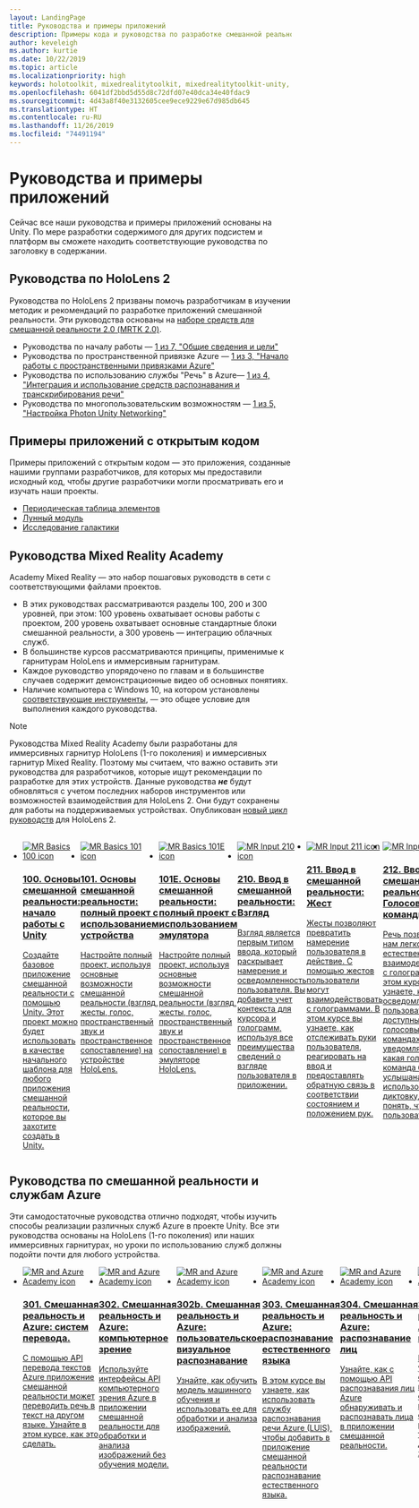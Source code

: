```yaml
---
layout: LandingPage
title: Руководства и примеры приложений
description: Примеры кода и руководства по разработке смешанной реальности.
author: keveleigh
ms.author: kurtie
ms.date: 10/22/2019
ms.topic: article
ms.localizationpriority: high
keywords: holotoolkit, mixedrealitytoolkit, mixedrealitytoolkit-unity, академия, руководство
ms.openlocfilehash: 6041df2bbd5d55d8c72dfd07e40dca34e40fdac9
ms.sourcegitcommit: 4d43a8f40e3132605cee9ece9229e67d985db645
ms.translationtype: HT
ms.contentlocale: ru-RU
ms.lasthandoff: 11/26/2019
ms.locfileid: "74491194"
---
```

# <a name="tutorials-and-sample-apps"></a>Руководства и примеры приложений

Сейчас все наши руководства и примеры приложений основаны на Unity.  По мере разработки содержимого для других подсистем и платформ вы сможете находить соответствующие руководства по заголовку в содержании.

## <a name="hololens-2-tutorials"></a>Руководства по HoloLens 2

Руководства по HoloLens 2 призваны помочь разработчикам в изучении методик и рекомендаций по разработке приложений смешанной реальности.  Эти руководства основаны на [наборе средств для смешанной реальности 2.0 (MRTK 2.0)](https://github.com/microsoft/MixedRealityToolkit-Unity).

* Руководства по началу работы — [1 из 7, "Общие сведения и цели"](mrlearning-base.md)
* Руководства по пространственной привязке Azure — [1 из 3, "Начало работы с пространственными привязками Azure"](mrlearning-asa-ch1.md)
* Руководства по использованию службы "Речь" в Azure— [1 из 4, "Интеграция и использование средств распознавания и транскрибирования речи"](mrlearning-speechSDK-ch1.md)
* Руководства по многопользовательским возможностям — [1 из 5, "Настройка Photon Unity Networking"](mrlearning-sharing(photon)-ch1.md)

## <a name="open-source-sample-apps"></a>Примеры приложений с открытым кодом

Примеры приложений с открытым кодом — это приложения, созданные нашими группами разработчиков, для которых мы предоставили исходный код, чтобы другие разработчики могли просматривать его и изучать наши проекты.

* [Периодическая таблица элементов](periodic-table-of-the-elements.md)
* [Лунный модуль](lunar-module.md)
* [Исследование галактики](galaxy-explorer.md)

## <a name="mixed-reality-academy-tutorials"></a>Руководства Mixed Reality Academy

Academy Mixed Reality — это набор пошаговых руководств в сети с соответствующими файлами проектов.

* В этих руководствах рассматриваются разделы 100, 200 и 300 уровней, при этом: 100 уровень охватывает основы работы с проектом, 200 уровень охватывает основные стандартные блоки смешанной реальности, а 300 уровень — интеграцию облачных служб.
* В большинстве курсов рассматриваются принципы, применимые к гарнитурам HoloLens и иммерсивным гарнитурам.
* Каждое руководство упорядочено по главам и в большинстве случаев содержит демонстрационные видео об основных понятиях.
* Наличие компьютера с Windows 10, на котором установлены [соответствующие инструменты](install-the-tools.md), — это общее условие для выполнения каждого руководства.

>[!NOTE]
>Руководства Mixed Reality Academy были разработаны для иммерсивных гарнитур HoloLens (1-го поколения) и иммерсивных гарнитур Mixed Reality.  Поэтому мы считаем, что важно оставить эти руководства для разработчиков, которые ищут рекомендации по разработке для этих устройств.  Данные руководства **_не_** будут обновляться с учетом последних наборов инструментов или возможностей взаимодействия для HoloLens 2.  Они будут сохранены для работы на поддерживаемых устройствах. Опубликован [новый цикл руководств](mrlearning-base.md) для HoloLens 2.

<br>
<ul id="cardtypes-W" class="cardsW panelContent" style="display: flex; margin-top: 0px;">
                            <li>
                                    <a href="holograms-100.md" title="100. Основы смешанной реальности" data-linktype="absolute-path">
                                    <div class="cardSize">
                                        <div class="cardPadding">
                                            <div class="card">
                                                <div class="cardImageOuter">
                                                    <div class="cardImage">
                                                        <img src="images/Holograms100.jpg" alt="MR Basics 100 icon">
                                                    </div>
                                                </div>
                                                <div class="cardText">
                                                    <h3>100. Основы смешанной реальности: начало работы с Unity</h3>
                                                    <p>Создайте базовое приложение смешанной реальности с помощью Unity. Этот проект можно будет использовать в качестве начального шаблона для любого приложения смешанной реальности, которое вы захотите создать в Unity.</p>
                                                </div>
                                            </div>
                                        </div>
                                    </div>
                               </a>
                            </li>
                            <li>
                                  <a href="holograms-101.md" title="101. Основы смешанной реальности" data-linktype="absolute-path">
                                    <div class="cardSize">
                                        <div class="cardPadding">
                                            <div class="card">
                                                <div class="cardImageOuter">
                                                    <div class="cardImage">
                                                        <img src="images/Holograms101.jpg" alt="MR Basics 101 icon">
                                                    </div>
                                                </div>
                                                <div class="cardText">
                                                    <h3>101. Основы смешанной реальности: полный проект с использованием устройства</h3>
                                                    <p>Настройте полный проект, используя основные возможности смешанной реальности (взгляд, жесты, голос, пространственный звук и пространственное сопоставление) на устройстве HoloLens.</p>
                                                </div>
                                            </div>
                                        </div>
                                    </div>
                               </a>
                            </li>
                            <li>
                                <a href="holograms-101e.md" title="101E. Основы смешанной реальности" data-linktype="absolute-path">
                                    <div class="cardSize">
                                        <div class="cardPadding">
                                            <div class="card">
                                                <div class="cardImageOuter">
                                                    <div class="cardImage">
                                                        <img src="images/Holograms101E.jpg" alt="MR Basics 101E icon">
                                                    </div>
                                                </div>
                                                <div class="cardText">
                                                    <h3>101E. Основы смешанной реальности: полный проект с использованием эмулятора</h3>
                                                    <p>Настройте полный проект, используя основные возможности смешанной реальности (взгляд, жесты, голос, пространственный звук и пространственное сопоставление) в эмуляторе HoloLens.</p>
                                                </div>
                                            </div>
                                        </div>
                                    </div>
                                  </a>
                            </li>
                            <li>
                             <a href="holograms-210.md" title="210. Ввод в смешанной реальности" data-linktype="absolute-path">
                              <div class="cardSize">
                                  <div class="cardPadding">
                                      <div class="card">
                                          <div class="cardImageOuter">
                                              <div class="cardImage">
                                                  <img src="images/Holograms210.jpg" alt="MR Input 210 icon">
                                              </div>
                                          </div>
                                          <div class="cardText">
                                              <h3>210. Ввод в смешанной реальности: Взгляд</h3>
                                              <p>Взгляд является первым типом ввода, который раскрывает намерение и осведомленность пользователя. Вы добавите учет контекста для курсора и голограмм, используя все преимущества сведений о взгляде пользователя в приложении.</p>
                                          </div>
                                      </div>
                                  </div>
                              </div>
                               </a>
                            </li>
                            <li>
                            <a href="holograms-211.md" title="211. Ввод в смешанной реальности" data-linktype="absolute-path">
                              <div class="cardSize">
                                  <div class="cardPadding">
                                      <div class="card">
                                          <div class="cardImageOuter">
                                              <div class="cardImage">
                                                  <img src="images/Holograms211.jpg" alt="MR Input 211 icon">
                                              </div>
                                          </div>
                                          <div class="cardText">
                                              <h3>211. Ввод в смешанной реальности: Жест</h3>
                                              <p>Жесты позволяют превратить намерение пользователя в действие. С помощью жестов пользователи могут взаимодействовать с голограммами. В этом курсе вы узнаете, как отслеживать руки пользователя, реагировать на ввод и предоставлять обратную связь в соответствии состоянием и положением рук.</p>
                                          </div>
                                      </div>
                                  </div>
                              </div>
                              </a>
                            </li>         
                            <li>
                             <a href="holograms-212.md" title="212. Ввод в смешанной реальности" data-linktype="absolute-path">
                              <div class="cardSize">
                                  <div class="cardPadding">
                                      <div class="card">
                                          <div class="cardImageOuter">
                                              <div class="cardImage">
                                                  <img src="images/Holograms212.jpg" alt="MR Input 212 icon">
                                              </div>
                                          </div>
                                          <div class="cardText">
                                              <h3>212. Ввод в смешанной реальности: Голосовые команды</h3>
                                              <p>Речь позволяет нам легко и естественно взаимодействовать с голограммами. В этом курсе вы узнаете, как осведомлять пользователей о доступных голосовых командах, уведомлять о том, какая голосовая команда была услышана, и использовать диктовку, чтобы понять, что говорит пользователь.</p>
                                          </div>
                                      </div>
                                  </div>
                              </div>
                              </a>
                            </li>
                             <li>
                              <a href="mixed-reality-213.md" title="213. Ввод в смешанной реальности" data-linktype="absolute-path">
                              <div class="cardSize">
                                  <div class="cardPadding">
                                      <div class="card">
                                          <div class="cardImageOuter">
                                              <div class="cardImage">
                                                  <img src="images/MR213v2.jpg" alt="MR Input 213 icon">
                                              </div>
                                          </div>
                                          <div class="cardText">
                                              <h3>213. Ввод в смешанной реальности: контроллеры движений</h3>
                                              <p>В этом курсе рассматриваются способы визуализации контроллеров движений в иммерсивных гарнитурах, обработка событий ввода и подключение настраиваемых элементов пользовательского интерфейса к контроллерам.</p>
                                          </div>
                                      </div>
                                  </div>
                              </div>
                              </a>
                            </li>   
                              <li>
                              <a href="holograms-220.md" title="220. Пространство в смешанной реальности" data-linktype="absolute-path">
                              <div class="cardSize">
                                  <div class="cardPadding">
                                      <div class="card">
                                          <div class="cardImageOuter">
                                              <div class="cardImage">
                                                  <img src="images/Holograms220b.jpg" alt="MR Spatial 220 icon">
                                              </div>
                                          </div>
                                          <div class="cardText">
                                              <h3>220. Пространство в смешанной реальности: пространственный звук</h3>
                                              <p>Пространственный звук оживляет голограммы и создает эффект присутствия. В этом курсе вы узнаете, как использовать пространственный звук для привязки голограмм к окружающему миру, давать обратную связь во время взаимодействия и использовать звук для поиска голограмм.</p>
                                          </div>
                                      </div>
                                  </div>
                              </div>
                              </a>
                            </li>      
                               <li>
                               <a href="holograms-230.md" title="230. Пространство в смешанной реальности" data-linktype="absolute-path">
                              <div class="cardSize">
                                  <div class="cardPadding">
                                      <div class="card">
                                          <div class="cardImageOuter">
                                              <div class="cardImage">
                                                  <img src="images/Holograms230.jpg" alt="MR Spatial 230 icon">
                                              </div>
                                          </div>
                                          <div class="cardText">
                                              <h3>230. Пространство в смешанной реальности: пространственное сопоставление</h3>
                                              <p>Пространственное сопоставление объединяет реальный и виртуальный миры. Вы изучите шейдеры и используете их для визуализации своего пространства. Затем вы узнаете, как разбить сетку комнаты на простые плоскости и как давать обратную связь при размещении голограмм на поверхностях в реальном мире, а также изучите визуальные эффекты загораживания.</p>
                                          </div>
                                      </div>
                                  </div>
                              </div>
                             </a>
                            </li> 
                                <li>
                                <a href="holograms-240.md" title="240. Общий доступ в смешанной реальности" data-linktype="absolute-path">
                              <div class="cardSize">
                                  <div class="cardPadding">
                                      <div class="card">
                                          <div class="cardImageOuter">
                                              <div class="cardImage">
                                                  <img src="images/Holograms240.jpg" alt="MR Sharing 240 icon">
                                              </div>
                                          </div>
                                          <div class="cardText">
                                              <h3>240. Общий доступ в смешанной реальности: несколько устройств HoloLens</h3>
                                              <p>Наш проект //Build 2016! Настройте полный проект с системами координат, совместно используемыми несколькими устройствами HoloLens, что дает возможность пользователям находиться в общем голографическом мире.</p>
                                          </div>
                                      </div>
                                  </div>
                              </div>
                             </a>
                            </li> 
                                 <li>
                                   <a href="mixed-reality-250.md" title="250. Общий доступ в смешанной реальности" data-linktype="absolute-path">
                              <div class="cardSize">
                                  <div class="cardPadding">
                                      <div class="card">
                                          <div class="cardImageOuter">
                                              <div class="cardImage">
                                                  <img src="images/MR250-new.jpg" alt="MR Sharing 250 icon">
                                              </div>
                                          </div>
                                          <div class="cardText">
                                              <h3>250. Общий доступ в смешанной реальности: HoloLens и иммерсивные гарнитуры</h3>
                                              <p>В нашем проекте //Build 2017 мы покажем, как создать приложение, которое использует уникальные сильные стороны HoloLens и иммерсивных гарнитур в общей среде устройств.</p>
                                          </div>
                                      </div>
                                  </div>
                              </div>
                              </a>
                            </li> 
</ul>

## <a name="mixed-reality-and-azure-services-tutorials"></a>Руководства по смешанной реальности и службам Azure

Эти самодостаточные руководства отлично подходят, чтобы изучить способы реализации различных служб Azure в проекте Unity.  Все эти руководства основаны на HoloLens (1-го поколения) или наших иммерсивных гарнитурах, но уроки по использованию служб должны подойти почти для любого устройства.

<ul id="cardtypes-W" class="cardsW panelContent" style="display: flex; margin-top: 0px;">
    <li>
                                   <a href="mr-azure-301.md" title="301. Смешанная реальность и Azure" data-linktype="absolute-path">
                              <div class="cardSize">
                                  <div class="cardPadding">
                                      <div class="card">
                                          <div class="cardImageOuter">
                                              <div class="cardImage">
                                                  <img src="images/MR-Azure-AcademyTile.jpg" alt="MR and Azure Academy icon">
                                              </div>
                                          </div>
                                          <div class="cardText">
                                              <h3>301. Смешанная реальность и Azure: систем перевода.</h3>
                                              <p>С помощью API перевода текстов Azure приложение смешанной реальности может переводить речь в текст на другом языке. Узнайте в этом курсе, как это сделать.</p>
                                          </div>
                                      </div>
                                  </div>
                              </div>
                              </a>
                            </li>
                                 <li>
                                   <a href="mr-azure-302.md" title="302. Смешанная реальность и Azure" data-linktype="absolute-path">
                              <div class="cardSize">
                                  <div class="cardPadding">
                                      <div class="card">
                                          <div class="cardImageOuter">
                                              <div class="cardImage">
                                                  <img src="images/MR-Azure-AcademyTile.jpg" alt="MR and Azure Academy icon">
                                              </div>
                                          </div>
                                          <div class="cardText">
                                              <h3>302. Смешанная реальность и Azure: компьютерное зрение</h3>
                                              <p>Используйте интерфейсы API компьютерного зрения Azure в приложении смешанной реальности для обработки и анализа изображений без обучения модели.</p>
                                          </div>
                                      </div>
                                  </div>
                              </div>
                              </a>
                            </li>
                                 <li>
                                   <a href="mr-azure-302b.md" title="302b. Смешанная реальность и Azure" data-linktype="absolute-path">
                              <div class="cardSize">
                                  <div class="cardPadding">
                                      <div class="card">
                                          <div class="cardImageOuter">
                                              <div class="cardImage">
                                                  <img src="images/MR-Azure-AcademyTile.jpg" alt="MR and Azure Academy icon">
                                              </div>
                                          </div>
                                          <div class="cardText">
                                              <h3>302b. Смешанная реальность и Azure: пользовательское визуальное распознавание</h3>
                                              <p>Узнайте, как обучить модель машинного обучения и использовать ее для обработки и анализа изображений.</p>
                                          </div>
                                      </div>
                                  </div>
                              </div>
                              </a>
                            </li>                            
                                 <li>
                                   <a href="mr-azure-303.md" title="303. Смешанная реальность и Azure" data-linktype="absolute-path">
                              <div class="cardSize">
                                  <div class="cardPadding">
                                      <div class="card">
                                          <div class="cardImageOuter">
                                              <div class="cardImage">
                                                  <img src="images/MR-Azure-AcademyTile.jpg" alt="MR and Azure Academy icon">
                                              </div>
                                          </div>
                                          <div class="cardText">
                                              <h3>303. Смешанная реальность и Azure: распознавание естественного языка</h3>
                                              <p>В этом курсе вы узнаете, как использовать службу распознавания речи Azure (LUIS), чтобы добавить в приложение смешанной реальности распознавание естественного языка.</p>
                                          </div>
                                      </div>
                                  </div>
                              </div>
                              </a>
                            </li>
                                 <li>
                                   <a href="mr-azure-304.md" title="304. Смешанная реальность и Azure" data-linktype="absolute-path">
                              <div class="cardSize">
                                  <div class="cardPadding">
                                      <div class="card">
                                          <div class="cardImageOuter">
                                              <div class="cardImage">
                                                  <img src="images/MR-Azure-AcademyTile.jpg" alt="MR and Azure Academy icon">
                                              </div>
                                          </div>
                                          <div class="cardText">
                                              <h3>304. Смешанная реальность и Azure: распознавание лиц</h3>
                                              <p>Узнайте, как с помощью API распознавания лиц Azure обнаруживать и распознавать лица в приложении смешанной реальности.</p>
                                          </div>
                                      </div>
                                  </div>
                              </div>
                              </a>
                            </li>
                                 <li>
                                   <a href="mr-azure-305.md" title="305. Смешанная реальность и Azure" data-linktype="absolute-path">
                              <div class="cardSize">
                                  <div class="cardPadding">
                                      <div class="card">
                                          <div class="cardImageOuter">
                                              <div class="cardImage">
                                                  <img src="images/MR-Azure-AcademyTile.jpg" alt="MR and Azure Academy icon">
                                              </div>
                                          </div>
                                          <div class="cardText">
                                              <h3>305. Смешанная реальность и Azure: функции и хранилище</h3>
                                              <p>В этом курсе вы узнаете, как создавать и использовать функции Azure в приложении смешанной реальности, а также хранить данные в службе хранилища Azure.</p>
                                          </div>
                                      </div>
                                  </div>
                              </div>
                              </a>
                            </li>
                                 <li>
                                   <a href="mr-azure-306.md" title="306. Смешанная реальность и Azure" data-linktype="absolute-path">
                              <div class="cardSize">
                                  <div class="cardPadding">
                                      <div class="card">
                                          <div class="cardImageOuter">
                                              <div class="cardImage">
                                                  <img src="images/MR-Azure-AcademyTile.jpg" alt="MR and Azure Academy icon">
                                              </div>
                                          </div>
                                          <div class="cardText">
                                              <h3>306. Смешанная реальность и Azure: потоковое видео</h3>
                                              <p>Узнайте, как использовать службы мультимедиа Azure для потоковой передачи 360-градусного видео в иммерсивной среде Windows Mixed Reality.</p>
                                          </div>
                                      </div>
                                  </div>
                              </div>
                              </a>
                            </li>
                                 <li>
                                   <a href="mr-azure-307.md" title="307. Смешанная реальность и Azure" data-linktype="absolute-path">
                              <div class="cardSize">
                                  <div class="cardPadding">
                                      <div class="card">
                                          <div class="cardImageOuter">
                                              <div class="cardImage">
                                                  <img src="images/MR-Azure-AcademyTile.jpg" alt="MR and Azure Academy icon">
                                              </div>
                                          </div>
                                          <div class="cardText">
                                              <h3>307. Смешанная реальность и Azure: машинное обучение</h3>
                                              <p>Используйте Студию машинного обучения Azure в приложении смешанной реальности, чтобы развернуть большое количество алгоритмов машинного обучения.</p>
                                          </div>
                                      </div>
                                  </div>
                              </div>
                              </a>
                            </li>
                                 <li>
                                   <a href="mr-azure-308.md" title="308. Смешанная реальность и Azure" data-linktype="absolute-path">
                              <div class="cardSize">
                                  <div class="cardPadding">
                                      <div class="card">
                                          <div class="cardImageOuter">
                                              <div class="cardImage">
                                                  <img src="images/MR-Azure-AcademyTile.jpg" alt="MR and Azure Academy icon">
                                              </div>
                                          </div>
                                          <div class="cardText">
                                              <h3>308. Смешанная реальность и Azure: уведомления на разных устройствах</h3>
                                              <p>В этом курсе вы узнаете, как использовать несколько служб Azure для доставки push-уведомлений и изменений сцены из классического приложения в приложение смешанной реальности.</p>
                                          </div>
                                      </div>
                                  </div>
                              </div>
                              </a>
                            </li>
                                 <li>
                                   <a href="mr-azure-309.md" title="309. Смешанная реальность и Azure" data-linktype="absolute-path">
                              <div class="cardSize">
                                  <div class="cardPadding">
                                      <div class="card">
                                          <div class="cardImageOuter">
                                              <div class="cardImage">
                                                  <img src="images/MR-Azure-AcademyTile.jpg" alt="MR and Azure Academy icon">
                                              </div>
                                          </div>
                                          <div class="cardText">
                                              <h3>309. Смешанная реальность и Azure: Application Insights</h3>
                                              <p>Используйте службу Application Insights Azure для анализа поведения пользователей в приложении смешанной реальности.</p>
                                          </div>
                                      </div>
                                  </div>
                              </div>
                              </a>
                            </li> 
                                 <li>
                                   <a href="mr-azure-310.md" title="310. Смешанная реальность и Azure" data-linktype="absolute-path">
                              <div class="cardSize">
                                  <div class="cardPadding">
                                      <div class="card">
                                          <div class="cardImageOuter">
                                              <div class="cardImage">
                                                  <img src="images/MR-Azure-AcademyTile.jpg" alt="MR and Azure Academy icon">
                                              </div>
                                          </div>
                                          <div class="cardText">
                                              <h3>310. Смешанная реальность и Azure: обнаружение объектов</h3>
                                              <p>Обучите модель машинного обучения и используйте ее для распознавания похожих объектов и их положения в физическом мире.</p>
                                          </div>
                                      </div>
                                  </div>
                              </div>
                              </a>
                            </li> 
                                 <li>
                                   <a href="mr-azure-311.md" title="311. Смешанная реальность и Azure" data-linktype="absolute-path">
                              <div class="cardSize">
                                  <div class="cardPadding">
                                      <div class="card">
                                          <div class="cardImageOuter">
                                              <div class="cardImage">
                                                  <img src="images/MR-Azure-AcademyTile.jpg" alt="MR and Azure Academy icon">
                                              </div>
                                          </div>
                                          <div class="cardText">
                                              <h3>311. Смешанная реальность и Azure: Microsoft Graph</h3>
                                              <p>Узнайте, как подключиться к службам Microsoft Graph в приложении смешанной реальности.</p>
                                          </div>
                                      </div>
                                  </div>
                              </div>
                              </a>
                            </li> 
                                 <li>
                                   <a href="mr-azure-312.md" title="312. Смешанная реальность и Azure" data-linktype="absolute-path">
                              <div class="cardSize">
                                  <div class="cardPadding">
                                      <div class="card">
                                          <div class="cardImageOuter">
                                              <div class="cardImage">
                                                  <img src="images/MR-Azure-AcademyTile.jpg" alt="MR and Azure Academy icon">
                                              </div>
                                          </div>
                                          <div class="cardText">
                                              <h3>312. Смешанная реальность и Azure: интеграция ботов</h3>
                                              <p>Создайте и разверните бот с помощью Microsoft Bot Framework версии 4 и взаимодействуйте с ним в приложении смешанной реальности.</p>
                                          </div>
                                      </div>
                                  </div>
                              </div>
                              </a>
                            </li> 
                                 <li>
                                   <a href="mr-azure-313.md" title="313. Смешанная реальность и Azure" data-linktype="absolute-path">
                              <div class="cardSize">
                                  <div class="cardPadding">
                                      <div class="card">
                                          <div class="cardImageOuter">
                                              <div class="cardImage">
                                                  <img src="images/MR-Azure-AcademyTile.jpg" alt="MR and Azure Academy icon">
                                              </div>
                                          </div>
                                          <div class="cardText">
                                              <h3>313. Смешанная реальность и Azure: служба "Центр Интернета вещей"</h3>
                                              <p>Узнайте, как реализовать службу "Центр Интернета вещей Azure" на виртуальной машине и визуализировать данные в HoloLens.</p>
                                          </div>
                                      </div>
                                  </div>
                              </div>
                              </a>
                            </li> 
</ul>
